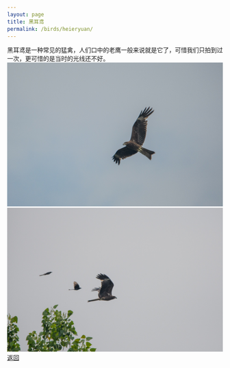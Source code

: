 ```yaml
---
layout: page
title: 黑耳鸢	
permalink: /birds/heieryuan/
---
```

黑耳鸢是一种常见的猛禽，人们口中的老鹰一般来说就是它了，可惜我们只拍到过一次，更可惜的是当时的光线还不好。
![](../picture/黑耳鸢/DSC_5547.jpg)
![](../picture/黑耳鸢/DSC_5530.jpg)
[返回](../../)
